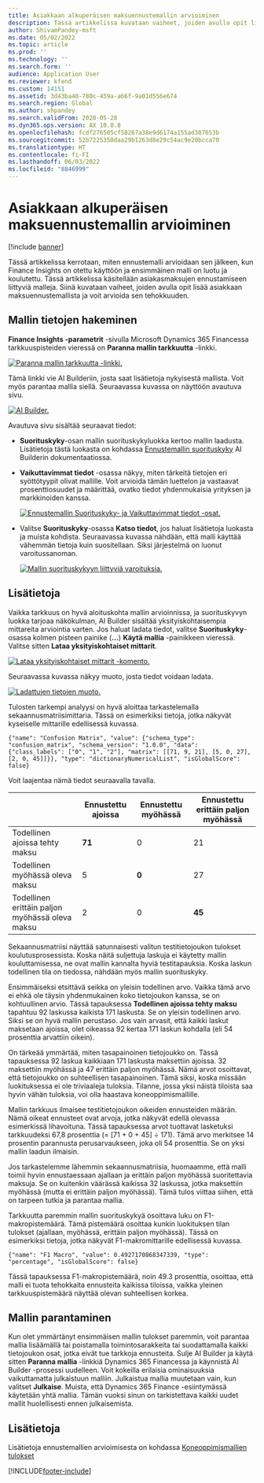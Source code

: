 ```yaml
---
title: Asiakkaan alkuperäisen maksuennustemallin arvioiminen
description: Tässä artikkelissa kuvataan vaiheet, joiden avulla opit lisää asiakkaan maksuennustemallista ja voit arvioida sen tehokkuuden.
author: ShivamPandey-msft
ms.date: 05/02/2022
ms.topic: article
ms.prod: ''
ms.technology: ''
ms.search.form: ''
audience: Application User
ms.reviewer: kfend
ms.custom: 14151
ms.assetid: 3d43ba40-780c-459a-a66f-9a01d556e674
ms.search.region: Global
ms.author: shpandey
ms.search.validFrom: 2020-05-28
ms.dyn365.ops.version: AX 10.0.8
ms.openlocfilehash: fcdf276505cf58267a38e9d6174a155ad307653b
ms.sourcegitcommit: 52b7225350daa29b1263d8e29c54ac9e20bcca70
ms.translationtype: HT
ms.contentlocale: fi-FI
ms.lasthandoff: 06/03/2022
ms.locfileid: "8846999"
---
```

# <a name="evaluate-the-initial-customer-payment-prediction-model"></a>Asiakkaan alkuperäisen maksuennustemallin arvioiminen

[!include [banner](../includes/banner.md)]

Tässä artikkelissa kerrotaan, miten ennustemalli arvioidaan sen jälkeen, kun Finance Insights on otettu käyttöön ja ensimmäinen malli on luotu ja koulutettu. Tässä artikkelissa käsitellään asiakasmaksujen ennustamiseen liittyviä malleja. Siinä kuvataan vaiheet, joiden avulla opit lisää asiakkaan maksuennustemallista ja voit arvioida sen tehokkuuden.

## <a name="getting-details-about-the-model"></a>Mallin tietojen hakeminen

**Finance Insights -parametrit** -sivulla Microsoft Dynamics 365 Financessa tarkkuuspisteiden vieressä on **Paranna mallin tarkkuutta** -linkki.

[![Paranna mallin tarkkuutta -linkki.](./media/prediction-model.png)](./media/prediction-model.png)

Tämä linkki vie AI Builderiin, josta saat lisätietoja nykyisestä mallista. Voit myös parantaa mallia siellä. Seuraavassa kuvassa on näyttöön avautuva sivu.

[![AI Builder.](./media/what-to-predict.png)](./media/what-to-predict.png)

Avautuva sivu sisältää seuraavat tiedot:

- **Suorituskyky**-osan mallin suorituskykyluokka kertoo mallin laadusta. Lisätietoja tästä luokasta on kohdassa [Ennustemallin suorituskyky](/ai-builder/prediction-performance) AI Builderin dokumentaatiossa.
- **Vaikuttavimmat tiedot** -osassa näkyy, miten tärkeitä tietojen eri syöttötyypit olivat mallille. Voit arvioida tämän luettelon ja vastaavat prosenttiosuudet ja määrittää, ovatko tiedot yhdenmukaisia yrityksen ja markkinoiden kanssa.

    [![Ennustemallin Suorituskyky- ja Vaikuttavimmat tiedot -osat.](./media/models.png)](./media/models.png)

- Valitse **Suorituskyky**-osassa **Katso tiedot**, jos haluat lisätietoja luokasta ja muista kohdista. Seuraavassa kuvassa nähdään, että malli käyttää vähemmän tietoja kuin suositellaan. Siksi järjestelmä on luonut varoitussanoman.

    [![Mallin suorituskykyyn liittyviä varoituksia.](./media/details.png)](./media/details.png)

## <a name="digging-deeper"></a>Lisätietoja

Vaikka tarkkuus on hyvä aloituskohta mallin arvioinnissa, ja suorituskyvyn luokka tarjoaa näkökulman, AI Builder sisältää yksityiskohtaisempia mittareita arviointia varten. Jos haluat ladata tiedot, valitse **Suorituskyky**-osassa kolmen pisteen painike (**...**) **Käytä mallia** -painikkeen vieressä. Valitse sitten **Lataa yksityiskohtaiset mittarit**.

[![Lataa yksityiskohtaiset mittarit -komento.](./media/performance.png)](./media/performance.png)

Seuraavassa kuvassa näkyy muoto, josta tiedot voidaan ladata.

[![Ladattujen tietojen muoto.](./media/data-format.png)](./media/data-format.png)

Tulosten tarkempi analyysi on hyvä aloittaa tarkastelemalla sekaannusmatriisimittaria. Tässä on esimerkiksi tietoja, jotka näkyvät kyseiselle mittarille edellisessä kuvassa.

`{"name": "Confusion Matrix", "value": {"schema_type": "confusion_matrix", "schema_version": "1.0.0", "data": {"class_labels": ["0", "1", "2"], "matrix": [[71, 9, 21], [5, 0, 27], [2, 0, 45]]}}, "type": "dictionaryNumericalList", "isGlobalScore": false}`

Voit laajentaa nämä tiedot seuraavalla tavalla.

| &nbsp;                   | Ennustettu ajoissa | Ennustettu myöhässä | Ennustettu erittäin paljon myöhässä |
|--------------------------|-------------------|----------------|---------------------|
| Todellinen ajoissa tehty maksu   | **71**            | 0              | 21                  |
| Todellinen myöhässä oleva maksu      | 5                 | **0**          | 27                  |
| Todellinen erittäin paljon myöhässä oleva maksu | 2                 | 0              | **45**              |

Sekaannusmatriisi näyttää satunnaisesti valitun testitietojoukon tulokset koulutusprosessista. Koska näitä suljettuja laskuja ei käytetty mallin kouluttamisessa, ne ovat mallin kannalta hyviä testitapauksia. Koska laskun todellinen tila on tiedossa, nähdään myös mallin suorituskyky.

Ensimmäiseksi etsittävä seikka on yleisin todellinen arvo. Vaikka tämä arvo ei ehkä ole täysin yhdenmukainen koko tietojoukon kanssa, se on kohtuullinen arvio. Tässä tapauksessa **Todellinen ajoissa tehty maksu** tapahtuu 92 laskussa kaikista 171 laskusta. Se on yleisin todellinen arvo. Siksi se on hyvä mallin perustaso. Jos vain arvasit, että kaikki laskut maksetaan ajoissa, olet oikeassa 92 kertaa 171 laskun kohdalla (eli 54 prosenttia arvattiin oikein).

On tärkeää ymmärtää, miten tasapainoinen tietojoukko on. Tässä tapauksessa 92 laskua kaikkiaan 171 laskusta maksettiin ajoissa. 32 maksettiin myöhässä ja 47 erittäin paljon myöhässä. Nämä arvot osoittavat, että tietojoukko on suhteellisen tasapainoinen. Tämä siksi, koska missään luokituksessa ei ole triviaaleja tuloksia. Tilanne, jossa yksi näistä tiloista saa hyvin vähän tuloksia, voi olla haastava koneoppimismallille.

Mallin tarkkuus ilmaisee testitietojoukon oikeiden ennusteiden määrän. Nämä oikeat ennusteet ovat arvoja, jotka näkyvät edellä olevassa esimerkissä lihavoituna. Tässä tapauksessa arvot tuottavat lasketuksi tarkkuudeksi 67,8 prosenttia (= \[71 + 0 + 45\] ÷ 171). Tämä arvo merkitsee 14 prosentin parannusta perusarvaukseen, joka oli 54 prosenttia. Se on yksi mallin laadun ilmaisin.

Jos tarkastelemme lähemmin sekaannusmatriisia, huomaamme, että malli toimii hyvin ennustaessaan ajallaan ja erittäin paljon myöhässä suoritettavia maksuja. Se on kuitenkin väärässä kaikissa 32 laskussa, jotka maksettiin myöhässä (mutta ei erittäin paljon myöhässä). Tämä tulos viittaa siihen, että on tarpeen tutkia ja parantaa mallia.

Tarkkuutta paremmin mallin suorituskykyä osoittava luku on F1-makropistemäärä. Tämä pistemäärä osoittaa kunkin luokituksen tilan tulokset (ajallaan, myöhässä, erittäin paljon myöhässä). Tässä on esimerkiksi tietoja, jotka näkyvät F1-makromittarille edellisessä kuvassa.

`{"name": "F1 Macro", "value": 0.4927170868347339, "type": "percentage", "isGlobalScore": false}`

Tässä tapauksessa F1-makropistemäärä, noin 49.3 prosenttia, osoittaa, että malli ei tuota tehokkaita ennusteita kaikissa tiloissa, vaikka yleinen tarkkuuspistemäärä näyttää olevan suhteellisen korkea.

## <a name="improving-the-model"></a>Mallin parantaminen

Kun olet ymmärtänyt ensimmäisen mallin tulokset paremmin, voit parantaa mallia lisäämällä tai poistamalla toimintosarakkeita tai suodattamalla kaikki tietojoukon osat, jotka eivät tue tarkkoja ennusteita. Sulje AI Builder ja käytä sitten **Paranna mallia** -linkkiä Dynamics 365 Financessa ja käynnistä AI Builder -prosessi uudelleen. Voit kokeilla erilaisia ominaisuuksia vaikuttamatta julkaistuun malliin. Julkaistua mallia muutetaan vain, kun valitset **Julkaise**. Muista, että Dynamics 365 Finance -esiintymässä käytetään yhtä mallia. Tämän vuoksi sinun on tarkistettava kaikki uudet mallit huolellisesti ennen julkaisemista.

## <a name="for-more-information"></a>Lisätietoja

Lisätietoja ennustemallien arvioimisesta on kohdassa [Koneoppimismallien tulokset](confusion-matrix.md)

[!INCLUDE[footer-include](../../includes/footer-banner.md)]
